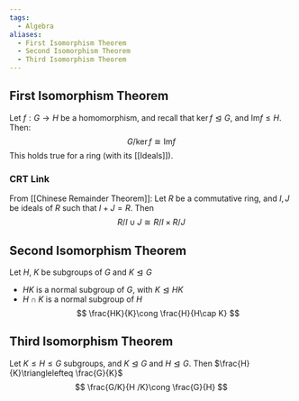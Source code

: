 ```yaml
---
tags:
  - Algebra
aliases:
  - First Isomorphism Theorem
  - Second Isomorphism Theorem
  - Third Isomorphism Theorem
---
```

## First Isomorphism Theorem
Let $f:G\to H$ be a homomorphism, and recall that $\ker f\trianglelefteq G$, and $\mathrm{Im}f\leq H$. Then:
$$G/ \ker f\cong\mathrm{Im}f$$
This holds true for a ring (with its [[Ideals]]).
### CRT Link
From [[Chinese Remainder Theorem]]:
Let $R$ be a commutative ring, and $I,J$ be ideals of $R$ such that $I+J=R$. Then
$$R /I\cup J \cong R /I \times R /J$$
## Second Isomorphism Theorem
Let $H$, $K$ be subgroups of $G$ and $K\trianglelefteq G$ 
- $HK$ is a normal subgroup of $G$, with $K\trianglelefteq HK$
- $H\cap K$ is a normal subgroup of $H$
$$
\frac{HK}{K}\cong \frac{H}{H\cap K}
$$
## Third Isomorphism Theorem
Let $K\leq H\leq G$ subgroups, and $K\trianglelefteq G$ and $H\trianglelefteq G$. Then $\frac{H}{K}\trianglelefteq \frac{G}{K}$
$$
\frac{G/K}{H /K}\cong \frac{G}{H}
$$